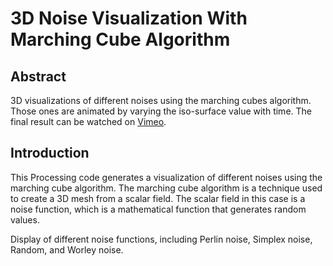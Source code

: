 # 3D Noise Visualization With Marching Cube Algorithm

## Abstract
3D visualizations of different noises using the marching cubes algorithm. Those ones are animated by varying the iso-surface value with time. The final result can be watched on [Vimeo]([https://www.genome.gov/](https://vimeo.com/808352034)).
## Introduction


This Processing code generates a visualization of different noises using the marching cube algorithm. The marching cube algorithm is a technique used to create a 3D mesh from a scalar field. The scalar field in this case is a noise function, which is a mathematical function that generates random values.

Display of different noise functions, including Perlin noise, Simplex noise, Random, and Worley noise.
